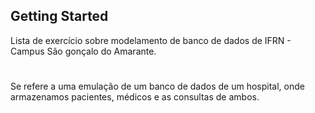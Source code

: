 ## Getting Started

Lista de exercício sobre modelamento de banco de dados de IFRN - Campus São gonçalo do Amarante.
#
Se refere a uma emulação de um banco de dados de um hospital, onde armazenamos pacientes, médicos e as consultas de ambos.
